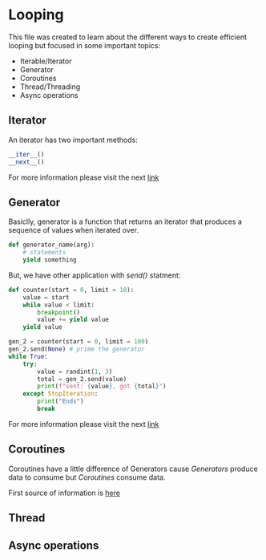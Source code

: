 # Looping

This file was created to learn about the different ways to create efficient looping but focused in some important topics:
- Iterable/Iterator
- Generator
- Coroutines
- Thread/Threading
- Async operations

## Iterator

An iterator has two important methods:

```python
__iter__()
__next__()
```

For more information please visit the next [link](https://www.w3schools.com/python/python_iterators.asp)

## Generator

Basiclly, generator is a function that returns an iterator that produces a sequence of values when iterated over.

```python
def generator_name(arg):
    # statements
    yield something
```

But, we have other application with *send()* statment:

```python
def counter(start = 0, limit = 10):
    value = start
    while value < limit:
        breakpoint()
        value += yield value
    yield value

gen_2 = counter(start = 0, limit = 100)
gen_2.send(None) # prime the generator
while True:
    try:
        value = randint(1, 3)
        total = gen_2.send(value)
        print(f"sent: {value}, got {total}")
    except StopIteration:
        print("Ends")
        break
```

For more information please visit the next [link](https://www.iditect.com/guide/python/class-member-generator-send-close-throw.html)

## Coroutines

Coroutines have a little difference of Generators cause *Generators* produce data to consume but *Coroutines* consume data.

First source of information is [here](https://www.geeksforgeeks.org/coroutine-in-python/)

## Thread

## Async operations